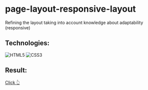# page-layout-responsive-layout

Refining the layout taking into account knowledge about adaptability (responsive)

## Technologies:

![HTML5](https://img.shields.io/badge/html5-%23E34F26.svg?style=for-the-badge&logo=html5&logoColor=white)
![CSS3](https://img.shields.io/badge/css3-%231572B6.svg?style=for-the-badge&logo=css3&logoColor=white)

## Result:

<a href="https://xeni-ya.github.io/page-layout-responsive-layout/">Click 👆</a>
